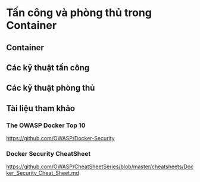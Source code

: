 # Tấn công và phòng thủ trong Container
## Container
## Các kỹ thuật tấn công
## Các kỹ thuật phòng thủ
## Tài liệu tham khảo
### The OWASP Docker Top 10
https://github.com/OWASP/Docker-Security
### Docker Security CheatSheet
https://github.com/OWASP/CheatSheetSeries/blob/master/cheatsheets/Docker_Security_Cheat_Sheet.md
